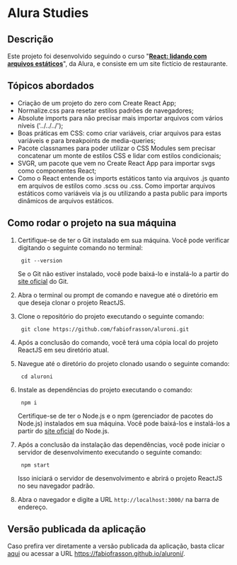 # Alura Studies

  

## Descrição

Este projeto foi desenvolvido seguindo o curso "[**React: lidando com arquivos estáticos**](https://cursos.alura.com.br/course/react-arquivos-estaticos)", da Alura, e consiste em um site fictício de restaurante.

  

## Tópicos abordados
- Criação de um projeto do zero com Create React App;
- Normalize.css para resetar estilos padrões de navegadores;
- Absolute imports para não precisar mais importar arquivos com vários níveis ('../../../');
- Boas práticas em CSS: como criar variáveis, criar arquivos para estas variáveis e para breakpoints de media-queries;
- Pacote classnames para poder utilizar o CSS Modules sem precisar concatenar um monte de estilos CSS e lidar com estilos condicionais;
- SVGR, um pacote que vem no Create React App para importar svgs como componentes React;
- Como o React entende os imports estáticos tanto via arquivos .js quanto em arquivos de estilos como .scss ou .css. Como importar arquivos estáticos como variáveis via js ou utilizando a pasta public para imports dinâmicos de arquivos estáticos.  

## Como rodar o projeto na sua máquina

1. Certifique-se de ter o Git instalado em sua máquina. Você pode verificar digitando o seguinte comando no terminal:

		git --version

	Se o Git não estiver instalado, você pode baixá-lo e instalá-lo a partir do [site oficial](https://git-scm.com/) do Git.  

2. Abra o terminal ou prompt de comando e navegue até o diretório em que deseja clonar o projeto ReactJS.

3. Clone o repositório do projeto executando o seguinte comando:  

		git clone https://github.com/fabiofrasson/aluroni.git

  

4. Após a conclusão do comando, você terá uma cópia local do projeto ReactJS em seu diretório atual.

5. Navegue até o diretório do projeto clonado usando o seguinte comando:

		cd aluroni  

6. Instale as dependências do projeto executando o comando:

		npm i
	Certifique-se de ter o Node.js e o npm (gerenciador de pacotes do Node.js) instalados em sua máquina. Você pode baixá-los e instalá-los a partir do [site oficial](https://nodejs.org/pt-br) do Node.js.

  

7. Após a conclusão da instalação das dependências, você pode iniciar o servidor de desenvolvimento executando o seguinte comando:

		npm start

	Isso iniciará o servidor de desenvolvimento e abrirá o projeto ReactJS no seu navegador padrão.

  

8. Abra o navegador e digite a URL `http://localhost:3000/` na barra de endereço.

## Versão publicada da aplicação
Caso prefira ver diretamente a versão publicada da aplicação, basta clicar [aqui](https://fabiofrasson.github.io/aluroni/) ou acessar a URL https://fabiofrasson.github.io/aluroni/.


